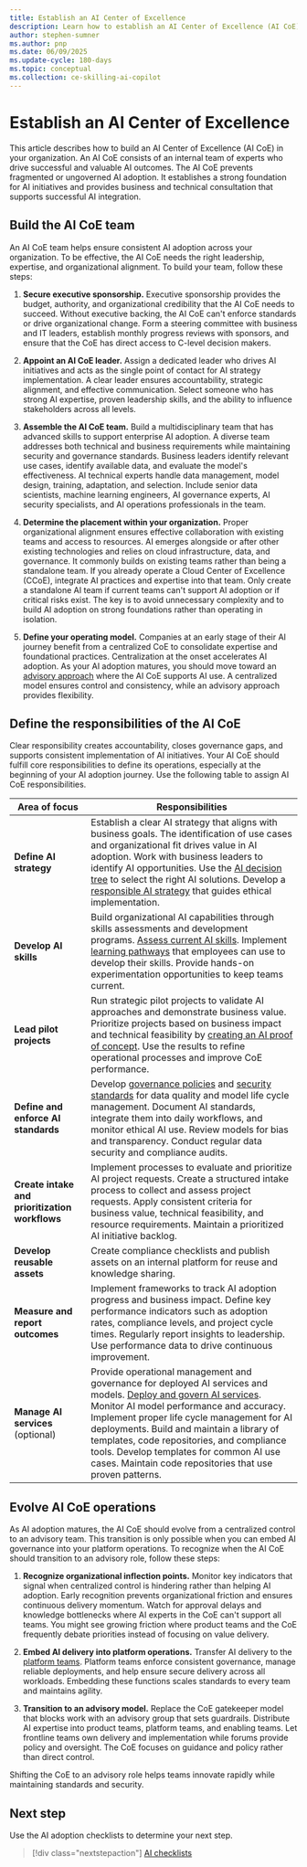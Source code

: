 ```yaml
---
title: Establish an AI Center of Excellence
description: Learn how to establish an AI Center of Excellence (AI CoE), an internal team of experts who drive AI adoption on Azure in your organization.
author: stephen-sumner
ms.author: pnp
ms.date: 06/09/2025
ms.update-cycle: 180-days
ms.topic: conceptual
ms.collection: ce-skilling-ai-copilot
---
```


# Establish an AI Center of Excellence

This article describes how to build an AI Center of Excellence (AI CoE) in your organization. An AI CoE consists of an internal team of experts who drive successful and valuable AI outcomes. The AI CoE prevents fragmented or ungoverned AI adoption. It establishes a strong foundation for AI initiatives and provides business and technical consultation that supports successful AI integration.

## Build the AI CoE team

An AI CoE team helps ensure consistent AI adoption across your organization. To be effective, the AI CoE needs the right leadership, expertise, and organizational alignment. To build your team, follow these steps:

1. **Secure executive sponsorship.** Executive sponsorship provides the budget, authority, and organizational credibility that the AI CoE needs to succeed. Without executive backing, the AI CoE can't enforce standards or drive organizational change. Form a steering committee with business and IT leaders, establish monthly progress reviews with sponsors, and ensure that the CoE has direct access to C-level decision makers.

1. **Appoint an AI CoE leader.** Assign a dedicated leader who drives AI initiatives and acts as the single point of contact for AI strategy implementation. A clear leader ensures accountability, strategic alignment, and effective communication. Select someone who has strong AI expertise, proven leadership skills, and the ability to influence stakeholders across all levels.

1. **Assemble the AI CoE team.** Build a multidisciplinary team that has advanced skills to support enterprise AI adoption. A diverse team addresses both technical and business requirements while maintaining security and governance standards. Business leaders identify relevant use cases, identify available data, and evaluate the model's effectiveness. AI technical experts handle data management, model design, training, adaptation, and selection. Include senior data scientists, machine learning engineers, AI governance experts, AI security specialists, and AI operations professionals in the team.

1. **Determine the placement within your organization.** Proper organizational alignment ensures effective collaboration with existing teams and access to resources. AI emerges alongside or after other existing technologies and relies on cloud infrastructure, data, and governance. It commonly builds on existing teams rather than being a standalone team. If you already operate a Cloud Center of Excellence (CCoE), integrate AI practices and expertise into that team. Only create a standalone AI team if current teams can't support AI adoption or if critical risks exist. The key is to avoid unnecessary complexity and to build AI adoption on strong foundations rather than operating in isolation.

1. **Define your operating model.** Companies at an early stage of their AI journey benefit from a centralized CoE to consolidate expertise and foundational practices. Centralization at the onset accelerates AI adoption. As your AI adoption matures, you should move toward an [advisory approach](#evolve-ai-coe-operations) where the AI CoE supports AI use. A centralized model ensures control and consistency, while an advisory approach provides flexibility.

## Define the responsibilities of the AI CoE

Clear responsibility creates accountability, closes governance gaps, and supports consistent implementation of AI initiatives. Your AI CoE should fulfill core responsibilities to define its operations, especially at the beginning of your AI adoption journey. Use the following table to assign AI CoE responsibilities.

| Area of focus | Responsibilities |
|---------------|------------------|
| **Define AI strategy** | Establish a clear AI strategy that aligns with business goals. The identification of use cases and organizational fit drives value in AI adoption. Work with business leaders to identify AI opportunities. Use the [AI decision tree](./strategy.md#define-an-ai-technology-strategy) to select the right AI solutions. Develop a [responsible AI strategy](./strategy.md#develop-a-responsible-ai-strategy) that guides ethical implementation. |
| **Develop AI skills** | Build organizational AI capabilities through skills assessments and development programs. [Assess current AI skills](./plan.md#assess-ai-skills). Implement [learning pathways](./plan.md#acquire-ai-skills) that employees can use to develop their skills. Provide hands-on experimentation opportunities to keep teams current. |
| **Lead pilot projects** | Run strategic pilot projects to validate AI approaches and demonstrate business value. Prioritize projects based on business impact and technical feasibility by [creating an AI proof of concept](./plan.md#validate-concepts-through-proof-of-concepts). Use the results to refine operational processes and improve CoE performance. |
| **Define and enforce AI standards** | Develop [governance policies](./govern.md) and [security standards](./secure.md) for data quality and model life cycle management. Document AI standards, integrate them into daily workflows, and monitor ethical AI use. Review models for bias and transparency. Conduct regular data security and compliance audits. |
| **Create intake and prioritization workflows** | Implement processes to evaluate and prioritize AI project requests. Create a structured intake process to collect and assess project requests. Apply consistent criteria for business value, technical feasibility, and resource requirements. Maintain a prioritized AI initiative backlog. |
| **Develop reusable assets** | Create compliance checklists and publish assets on an internal platform for reuse and knowledge sharing. |
| **Measure and report outcomes** | Implement frameworks to track AI adoption progress and business impact. Define key performance indicators such as adoption rates, compliance levels, and project cycle times. Regularly report insights to leadership. Use performance data to drive continuous improvement. |
| **Manage AI services** (optional) | Provide operational management and governance for deployed AI services and models. [Deploy and govern AI services](./manage.md#manage-ai-deployment). Monitor AI model performance and accuracy. Implement proper life cycle management for AI deployments. Build and maintain a library of templates, code repositories, and compliance tools. Develop templates for common AI use cases. Maintain code repositories that use proven patterns. |

## Evolve AI CoE operations

As AI adoption matures, the AI CoE should evolve from a centralized control to an advisory team. This transition is only possible when you can embed AI governance into your platform operations. To recognize when the AI CoE should transition to an advisory role, follow these steps:

1. **Recognize organizational inflection points.** Monitor key indicators that signal when centralized control is hindering rather than helping AI adoption. Early recognition prevents organizational friction and ensures continuous delivery momentum. Watch for approval delays and knowledge bottlenecks where AI experts in the CoE can't support all teams. You might see growing friction where product teams and the CoE frequently debate priorities instead of focusing on value delivery.

1. **Embed AI delivery into platform operations.** Transfer AI delivery to the [platform teams](../../strategy/prepare-organizational-alignment.md#understand-your-operating-models-readiness-for-cloud). Platform teams enforce consistent governance, manage reliable deployments, and help ensure secure delivery across all workloads. Embedding these functions scales standards to every team and maintains agility.

1. **Transition to an advisory model.** Replace the CoE gatekeeper model that blocks work with an advisory group that sets guardrails. Distribute AI expertise into product teams, platform teams, and enabling teams. Let frontline teams own delivery and implementation while forums provide policy and oversight. The CoE focuses on guidance and policy rather than direct control.

Shifting the CoE to an advisory role helps teams innovate rapidly while maintaining standards and security.

## Next step

Use the AI adoption checklists to determine your next step.

> [!div class="nextstepaction"]
> [AI checklists](index.md#ai-checklists)
